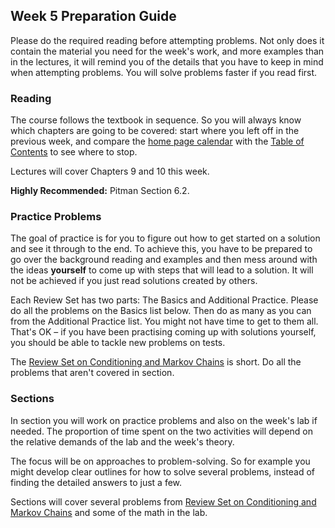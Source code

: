 ## Week 5 Preparation Guide ##

Please do the required reading before attempting problems. Not only does it contain the material you need for the week's work, and more examples than in the lectures, it will remind you of the details that you have to keep in mind when attempting problems. You will solve problems faster if you read first.

### Reading ###
The course follows the textbook in sequence. So you will always know which chapters are going to be covered: start where you left off in the previous week, and compare the [home page calendar](http://prob140.org/) with the [Table of Contents](http://prob140.org/textbook/README) to see where to stop.

Lectures will cover Chapters 9 and 10 this week.

**Highly Recommended:** Pitman Section 6.2.


### Practice Problems ###
The goal of practice is for you to figure out how to get started on a solution and see it through to the end. To achieve this, you have to be prepared to go over the background reading and examples and then mess around with the ideas **yourself** to come up with steps that will lead to a solution. It will not be achieved if you just read solutions created by others.

Each Review Set has two parts: The Basics and Additional Practice. Please do all the problems on the Basics list below. Then do as many as you can from the Additional Practice list. You might not have time to get to them all. That's OK – if you have been practising coming up with solutions yourself, you should be able to tackle new problems on tests.

The [Review Set on Conditioning and Markov Chains](http://prob140.org/textbook/Chapter_11/05_Review_Conditioning_and_MC.html) is short. Do all the problems that aren't covered in section.


### Sections ###
In section you will work on practice problems and also on the week's lab if needed. The proportion of time spent on the two activities will depend on the relative demands of the lab and the week's theory.

The focus will be on approaches to problem-solving. So for example you might develop clear outlines for how to solve several problems, instead of finding the detailed answers to just a few.

Sections will cover several problems from [Review Set on Conditioning and Markov Chains](http://prob140.org/textbook/Chapter_11/05_Review_Conditioning_and_MC.html) and some of the math in the lab.
